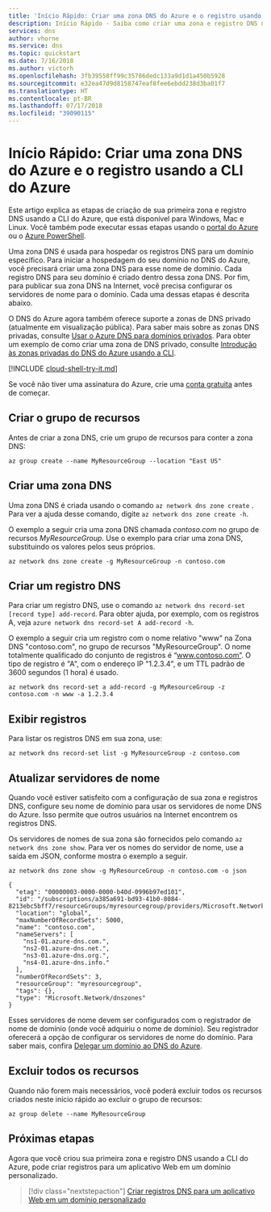 ```yaml
---
title: 'Início Rápido: Criar uma zona DNS do Azure e o registro usando a CLI do Azure'
description: Início Rápido - Saiba como criar uma zona e registro DNS no DNS do Azure. Este é uma guia passo a passo para criar e gerenciar sua primeira zona e registro DNS usando a CLI do Azure.
services: dns
author: vhorne
ms.service: dns
ms.topic: quickstart
ms.date: 7/16/2018
ms.author: victorh
ms.openlocfilehash: 3fb39558ff99c35786dedc133a9d1d1a450b5928
ms.sourcegitcommit: e32ea47d9d8158747eaf8fee6ebdd238d3ba01f7
ms.translationtype: HT
ms.contentlocale: pt-BR
ms.lasthandoff: 07/17/2018
ms.locfileid: "39090115"
---
```

# <a name="quickstart-create-an-azure-dns-zone-and-record-using-azure-cli"></a>Início Rápido: Criar uma zona DNS do Azure e o registro usando a CLI do Azure

Este artigo explica as etapas de criação de sua primeira zona e registro DNS usando a CLI do Azure, que está disponível para Windows, Mac e Linux. Você também pode executar essas etapas usando o [portal do Azure](dns-getstarted-portal.md) ou o [Azure PowerShell](dns-getstarted-powershell.md).

Uma zona DNS é usada para hospedar os registros DNS para um domínio específico. Para iniciar a hospedagem do seu domínio no DNS do Azure, você precisará criar uma zona DNS para esse nome de domínio. Cada registro DNS para seu domínio é criado dentro dessa zona DNS. Por fim, para publicar sua zona DNS na Internet, você precisa configurar os servidores de nome para o domínio. Cada uma dessas etapas é descrita abaixo.

O DNS do Azure agora também oferece suporte a zonas de DNS privado (atualmente em visualização pública). Para saber mais sobre as zonas DNS privadas, consulte [Usar o Azure DNS para domínios privados](private-dns-overview.md). Para obter um exemplo de como criar uma zona de DNS privado, consulte [Introdução às zonas privadas do DNS do Azure usando a CLI](./private-dns-getstarted-cli.md).

[!INCLUDE [cloud-shell-try-it.md](../../includes/cloud-shell-try-it.md)]

Se você não tiver uma assinatura do Azure, crie uma [conta gratuita](https://azure.microsoft.com/free/?WT.mc_id=A261C142F) antes de começar.

## <a name="create-the-resource-group"></a>Criar o grupo de recursos

Antes de criar a zona DNS, crie um grupo de recursos para conter a zona DNS:

```azurecli
az group create --name MyResourceGroup --location "East US"
```

## <a name="create-a-dns-zone"></a>Criar uma zona DNS

Uma zona DNS é criada usando o comando `az network dns zone create` . Para ver a ajuda desse comando, digite `az network dns zone create -h`.

O exemplo a seguir cria uma zona DNS chamada *contoso.com* no grupo de recursos *MyResourceGroup*. Use o exemplo para criar uma zona DNS, substituindo os valores pelos seus próprios.

```azurecli
az network dns zone create -g MyResourceGroup -n contoso.com
```

## <a name="create-a-dns-record"></a>Criar um registro DNS

Para criar um registro DNS, use o comando `az network dns record-set [record type] add-record`. Para obter ajuda, por exemplo, com os registros A, veja `azure network dns record-set A add-record -h`.

O exemplo a seguir cria um registro com o nome relativo "www" na Zona DNS "contoso.com", no grupo de recursos "MyResourceGroup". O nome totalmente qualificado do conjunto de registros é “www.contoso.com”. O tipo de registro é "A", com o endereço IP "1.2.3.4", e um TTL padrão de 3600 segundos (1 hora) é usado.

```azurecli
az network dns record-set a add-record -g MyResourceGroup -z contoso.com -n www -a 1.2.3.4
```

## <a name="view-records"></a>Exibir registros

Para listar os registros DNS em sua zona, use:

```azurecli
az network dns record-set list -g MyResourceGroup -z contoso.com
```

## <a name="update-name-servers"></a>Atualizar servidores de nome

Quando você estiver satisfeito com a configuração de sua zona e registros DNS, configure seu nome de domínio para usar os servidores de nome DNS do Azure. Isso permite que outros usuários na Internet encontrem os registros DNS.

Os servidores de nomes de sua zona são fornecidos pelo comando `az network dns zone show`. Para ver os nomes do servidor de nome, use a saída em JSON, conforme mostra o exemplo a seguir.

```azurecli
az network dns zone show -g MyResourceGroup -n contoso.com -o json

{
  "etag": "00000003-0000-0000-b40d-0996b97ed101",
  "id": "/subscriptions/a385a691-bd93-41b0-8084-8213ebc5bff7/resourceGroups/myresourcegroup/providers/Microsoft.Network/dnszones/contoso.com",
  "location": "global",
  "maxNumberOfRecordSets": 5000,
  "name": "contoso.com",
  "nameServers": [
    "ns1-01.azure-dns.com.",
    "ns2-01.azure-dns.net.",
    "ns3-01.azure-dns.org.",
    "ns4-01.azure-dns.info."
  ],
  "numberOfRecordSets": 3,
  "resourceGroup": "myresourcegroup",
  "tags": {},
  "type": "Microsoft.Network/dnszones"
}
```

Esses servidores de nome devem ser configurados com o registrador de nome de domínio (onde você adquiriu o nome de domínio). Seu registrador oferecerá a opção de configurar os servidores de nome do domínio. Para saber mais, confira [Delegar um domínio ao DNS do Azure](dns-domain-delegation.md).

## <a name="delete-all-resources"></a>Excluir todos os recursos
 
Quando não forem mais necessários, você poderá excluir todos os recursos criados neste início rápido ao excluir o grupo de recursos:

```azurecli
az group delete --name MyResourceGroup
```

## <a name="next-steps"></a>Próximas etapas

Agora que você criou sua primeira zona e registro DNS usando a CLI do Azure, pode criar registros para um aplicativo Web em um domínio personalizado.

> [!div class="nextstepaction"]
> [Criar registros DNS para um aplicativo Web em um domínio personalizado](./dns-web-sites-custom-domain.md)
